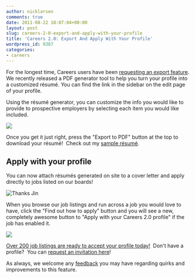 ```yaml
---
author: nicklarsen
comments: true
date: 2011-08-22 18:07:04+00:00
layout: post
slug: careers-2-0-export-and-apply-with-your-profile
title: 'Careers 2.0: Export And Apply With Your Profile'
wordpress_id: 9387
categories:
- careers
---
```


For the longest time, Careers users have been [requesting an export feature](http://meta.stackoverflow.com/questions/27614/careers-cv-possible-export-functionality). We recently released a PDF generator tool to help you turn your profile into a customized résumé. You can find the link in the sidebar on the edit page of your profile.

Using the résumé generator, you can customize the info you would like to provide to prospective employers by selecting each item you would like included.

![](http://i.imgur.com/Gzw6u.png)

Once you get it just right, press the "Export to PDF" button at the top to download your résumé!  Check out my [sample résumé](http://careers.stackoverflow.com/cv/export/sample).


## Apply with your profile


You can now attach résumés generated on site to a cover letter and apply directly to jobs listed on our boards!

![Thanks Jin](http://farm2.static.flickr.com/1119/858389534_c7f37d44a0.jpg)

When you browse our job listings and run across a job you would love to have, click the "Find out how to apply" button and you will see a new, completely awesome button to "Apply with your Careers 2.0 profile" if the job has enabled it.

![](http://i.imgur.com/PwbBe.png)

[Over 200 job listings are ready to accept your profile today!](http://careers.stackoverflow.com/jobs/applyonly)  Don't have a profile?  You can [request an invitation here](http://careers.stackoverflow.com/cv/get-one)!

As always, we welcome any [feedback](http://meta.stackoverflow.com) you may have regarding quirks and improvements to this feature.
